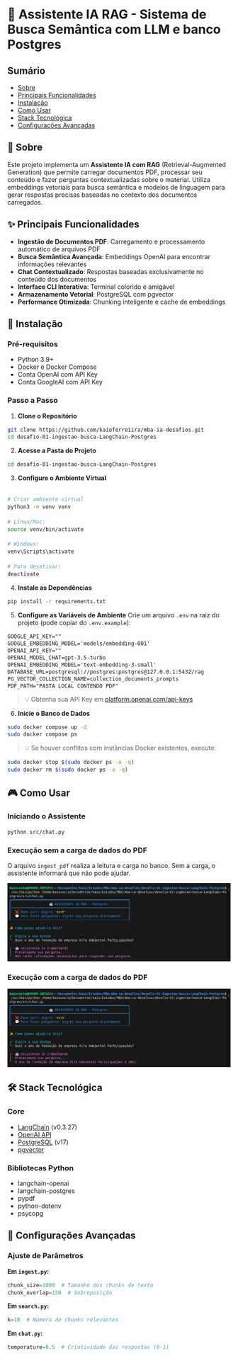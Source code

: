 # 🤖 Assistente IA RAG - Sistema de Busca Semântica com LLM e banco Postgres

## Sumário
- [Sobre](#sobre)
- [Principais Funcionalidades](#principais-funcionalidades)
- [Instalação](#instalacao)
- [Como Usar](#como-usar)
- [Stack Tecnológica](#stack-tecnologica)
- [Configurações Avançadas](#configuracoes-avancadas)

## 📖 Sobre <a name="sobre"></a>

Este projeto implementa um **Assistente IA com RAG** (Retrieval-Augmented Generation) que permite carregar documentos PDF, processar seu conteúdo e fazer perguntas contextualizadas sobre o material. 
Utiliza embeddings vetoriais para busca semântica e modelos de linguagem para gerar respostas precisas baseadas no contexto dos documentos carregados.

## ✨ Principais Funcionalidades 
- **Ingestão de Documentos PDF**: Carregamento e processamento automático de arquivos PDF
- **Busca Semântica Avançada**: Embeddings OpenAI para encontrar informações relevantes
- **Chat Contextualizado**: Respostas baseadas exclusivamente no conteúdo dos documentos
- **Interface CLI Interativa**: Terminal colorido e amigável
- **Armazenamento Vetorial**: PostgreSQL com pgvector
- **Performance Otimizada**: Chunking inteligente e cache de embeddings

## 🚀 Instalação

### Pré-requisitos
- Python 3.9+
- Docker e Docker Compose
- Conta OpenAI com API Key
- Conta GoogleAI com API Key

### Passo a Passo

1. **Clone o Repositório**
```bash
git clone https://github.com/kaioferreiira/mba-ia-desafios.git
cd desafio-01-ingestao-busca-LangChain-Postgres
```

2. **Acesse a Pasta do Projeto**
```bash
cd desafio-01-ingestao-busca-LangChain-Postgres
```

3. **Configure o Ambiente Virtual**
```bash

# Criar ambiente virtual
python3 -m venv venv

# Linux/Mac:
source venv/bin/activate

# Windows:
venv\Scripts\activate

# Para desativar:
deactivate
```

4. **Instale as Dependências**

```bash
pip install -r requirements.txt
```

5. **Configure as Variáveis de Ambiente**
Crie um arquivo `.env` na raiz do projeto (pode copiar do `.env.example`):

```env
GOOGLE_API_KEY=""
GOOGLE_EMBEDDING_MODEL='models/embedding-001'
OPENAI_API_KEY=""
OPENAI_MODEL_CHAT=gpt-3.5-turbo
OPENAI_EMBEDDING_MODEL='text-embedding-3-small'
DATABASE_URL=postgresql://postgres:postgres@127.0.0.1:5432/rag
PG_VECTOR_COLLECTION_NAME=collection_documents_prompts
PDF_PATH="PASTA LOCAL CONTENDO PDF"
```
> 💡 Obtenha sua API Key em [platform.openai.com/api-keys](https://platform.openai.com/api-keys)

6. **Inicie o Banco de Dados**

```bash
sudo docker compose up -d
sudo docker compose ps
```
> 💡 Se houver conflitos com instâncias Docker existentes, execute:

```bash
sudo docker stop $(sudo docker ps -a -q)
sudo docker rm $(sudo docker ps -a -q)
```

## 🎮 Como Usar <a name="como-usar"></a>

### Iniciando o Assistente

```bash
python src/chat.py
```

### Execução sem a carga de dados do PDF
O arquivo `ingest_pdf` realiza a leitura e carga no banco. Sem a carga, o assistente informará que não pode ajudar.

![Execução sem a carga](exe-sem-dados-na-base.png)

### Execução com a carga de dados do PDF
![Execução com a carga](exe-com-dados-na-base.png)


## 🛠️ Stack Tecnológica <a name="stack-tecnologica"></a>

### Core
- [LangChain](https://langchain.com/) (v0.3.27)
- [OpenAI API](https://openai.com/)
- [PostgreSQL](https://www.postgresql.org/) (v17)
- [pgvector](https://github.com/pgvector/pgvector)

### Bibliotecas Python
- langchain-openai
- langchain-postgres
- pypdf
- python-dotenv
- psycopg


## 🔧 Configurações Avançadas <a name="configuracoes-avancadas"></a>

### Ajuste de Parâmetros

**Em `ingest.py`:**

```python
chunk_size=1000  # Tamanho dos chunks de texto
chunk_overlap=150  # Sobreposição
```

**Em `search.py`:**

```python
k=10  # Número de chunks relevantes
```

**Em `chat.py`:**

```python
temperature=0.5  # Criatividade das respostas (0-1)
```

